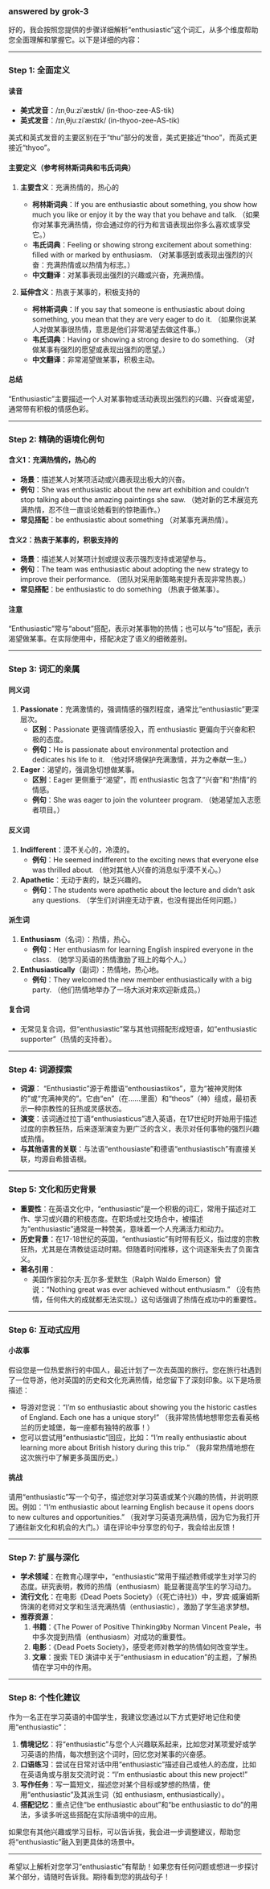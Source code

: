 ### answered by grok-3
好的，我会按照您提供的步骤详细解析“enthusiastic”这个词汇，从多个维度帮助您全面理解和掌握它。以下是详细的内容：

---

### Step 1: 全面定义

#### 读音
- **美式发音**：/ɪnˌθuːziˈæstɪk/ (in-thoo-zee-AS-tik)
- **英式发音**：/ɪnˌθjuːziˈæstɪk/ (in-thyoo-zee-AS-tik)
  
美式和英式发音的主要区别在于“thu”部分的发音，美式更接近“thoo”，而英式更接近“thyoo”。

#### 主要定义（参考柯林斯词典和韦氏词典）
1. **主要含义**：充满热情的，热心的
   - **柯林斯词典**：If you are enthusiastic about something, you show how much you like or enjoy it by the way that you behave and talk. （如果你对某事充满热情，你会通过你的行为和言语表现出你多么喜欢或享受它。）
   - **韦氏词典**：Feeling or showing strong excitement about something: filled with or marked by enthusiasm. （对某事感到或表现出强烈的兴奋：充满热情或以热情为标志。）
   - **中文翻译**：对某事表现出强烈的兴趣或兴奋，充满热情。

2. **延伸含义**：热衷于某事的，积极支持的
   - **柯林斯词典**：If you say that someone is enthusiastic about doing something, you mean that they are very eager to do it. （如果你说某人对做某事很热情，意思是他们非常渴望去做这件事。）
   - **韦氏词典**：Having or showing a strong desire to do something. （对做某事有强烈的愿望或表现出强烈的愿望。）
   - **中文翻译**：非常渴望做某事，积极主动。

#### 总结
“Enthusiastic”主要描述一个人对某事物或活动表现出强烈的兴趣、兴奋或渴望，通常带有积极的情感色彩。

---

### Step 2: 精确的语境化例句

#### 含义1：充满热情的，热心的
- **场景**：描述某人对某项活动或兴趣表现出极大的兴奋。
- **例句**：She was enthusiastic about the new art exhibition and couldn’t stop talking about the amazing paintings she saw. （她对新的艺术展览充满热情，忍不住一直谈论她看到的惊艳画作。）
- **常见搭配**：be enthusiastic about something （对某事充满热情）。

#### 含义2：热衷于某事的，积极支持的
- **场景**：描述某人对某项计划或提议表示强烈支持或渴望参与。
- **例句**：The team was enthusiastic about adopting the new strategy to improve their performance. （团队对采用新策略来提升表现非常热衷。）
- **常见搭配**：be enthusiastic to do something （热衷于做某事）。

#### 注意
“Enthusiastic”常与“about”搭配，表示对某事物的热情；也可以与“to”搭配，表示渴望做某事。在实际使用中，搭配决定了语义的细微差别。

---

### Step 3: 词汇的亲属

#### 同义词
1. **Passionate**：充满激情的，强调情感的强烈程度，通常比“enthusiastic”更深层次。
   - **区别**：Passionate 更强调情感投入，而 enthusiastic 更偏向于兴奋和积极的态度。
   - **例句**：He is passionate about environmental protection and dedicates his life to it. （他对环境保护充满激情，并为之奉献一生。）
2. **Eager**：渴望的，强调急切想做某事。
   - **区别**：Eager 更侧重于“渴望”，而 enthusiastic 包含了“兴奋”和“热情”的情感。
   - **例句**：She was eager to join the volunteer program. （她渴望加入志愿者项目。）

#### 反义词
1. **Indifferent**：漠不关心的，冷漠的。
   - **例句**：He seemed indifferent to the exciting news that everyone else was thrilled about. （他对其他人兴奋的消息似乎漠不关心。）
2. **Apathetic**：无动于衷的，缺乏兴趣的。
   - **例句**：The students were apathetic about the lecture and didn’t ask any questions. （学生们对讲座无动于衷，也没有提出任何问题。）

#### 派生词
1. **Enthusiasm**（名词）：热情，热心。
   - **例句**：Her enthusiasm for learning English inspired everyone in the class. （她学习英语的热情激励了班上的每个人。）
2. **Enthusiastically**（副词）：热情地，热心地。
   - **例句**：They welcomed the new member enthusiastically with a big party. （他们热情地举办了一场大派对来欢迎新成员。）

#### 复合词
- 无常见复合词，但“enthusiastic”常与其他词搭配形成短语，如“enthusiastic supporter”（热情的支持者）。

---

### Step 4: 词源探索

- **词源**： “Enthusiastic”源于希腊语“enthousiastikos”，意为“被神灵附体的”或“充满神灵的”。它由“en”（在……里面）和“theos”（神）组成，最初表示一种宗教性的狂热或灵感状态。
- **演变**：该词通过拉丁语“enthusiasticus”进入英语，在17世纪时开始用于描述过度的宗教狂热，后来逐渐演变为更广泛的含义，表示对任何事物的强烈兴趣或热情。
- **与其他语言的关联**：与法语“enthousiaste”和德语“enthusiastisch”有直接关联，均源自希腊语根。

---

### Step 5: 文化和历史背景

- **重要性**：在英语文化中，“enthusiastic”是一个积极的词汇，常用于描述对工作、学习或兴趣的积极态度。在职场或社交场合中，被描述为“enthusiastic”通常是一种赞美，意味着一个人充满活力和动力。
- **历史背景**：在17-18世纪的英国，“enthusiastic”有时带有贬义，指过度的宗教狂热，尤其是在清教徒运动时期。但随着时间推移，这个词逐渐失去了负面含义。
- **著名引用**：
  - 美国作家拉尔夫·瓦尔多·爱默生（Ralph Waldo Emerson）曾说：“Nothing great was ever achieved without enthusiasm.” （没有热情，任何伟大的成就都无法实现。）这句话强调了热情在成功中的重要性。

---

### Step 6: 互动式应用

#### 小故事
假设您是一位热爱旅行的中国人，最近计划了一次去英国的旅行。您在旅行社遇到了一位导游，他对英国的历史和文化充满热情，给您留下了深刻印象。以下是场景描述：
- 导游对您说：“I’m so enthusiastic about showing you the historic castles of England. Each one has a unique story!” （我非常热情地想带您去看英格兰的历史城堡，每一座都有独特的故事！）
- 您可以尝试用“enthusiastic”回应，比如：“I’m really enthusiastic about learning more about British history during this trip.” （我非常热情地想在这次旅行中了解更多英国历史。）

#### 挑战
请用“enthusiastic”写一个句子，描述您对学习英语或某个兴趣的热情，并说明原因。例如：“I’m enthusiastic about learning English because it opens doors to new cultures and opportunities.” （我对学习英语充满热情，因为它为我打开了通往新文化和机会的大门。）请在评论中分享您的句子，我会给出反馈！

---

### Step 7: 扩展与深化

- **学术领域**：在教育心理学中，“enthusiastic”常用于描述教师或学生对学习的态度。研究表明，教师的热情（enthusiasm）能显著提高学生的学习动力。
- **流行文化**：在电影《Dead Poets Society》（《死亡诗社》）中，罗宾·威廉姆斯饰演的老师对文学和生活充满热情（enthusiastic），激励了学生追求梦想。
- **推荐资源**：
  1. **书籍**：《The Power of Positive Thinking》by Norman Vincent Peale，书中多次提到热情（enthusiasm）对成功的重要性。
  2. **电影**：《Dead Poets Society》，感受老师对教学的热情如何改变学生。
  3. **文章**：搜索 TED 演讲中关于“enthusiasm in education”的主题，了解热情在学习中的作用。

---

### Step 8: 个性化建议

作为一名正在学习英语的中国学生，我建议您通过以下方式更好地记住和使用“enthusiastic”：
1. **情境记忆**：将“enthusiastic”与您个人兴趣联系起来，比如您对某项爱好或学习英语的热情，每次想到这个词时，回忆您对某事的兴奋感。
2. **口语练习**：尝试在日常对话中用“enthusiastic”描述自己或他人的态度，比如在英语角或与朋友交流时说：“I’m enthusiastic about this new project!”
3. **写作任务**：写一篇短文，描述您对某个目标或梦想的热情，使用“enthusiastic”及其派生词（如 enthusiasm, enthusiastically）。
4. **搭配记忆**：重点记住“be enthusiastic about”和“be enthusiastic to do”的用法，多读多听这些搭配在实际语境中的应用。

如果您有其他兴趣或学习目标，可以告诉我，我会进一步调整建议，帮助您将“enthusiastic”融入到更具体的场景中。

---

希望以上解析对您学习“enthusiastic”有帮助！如果您有任何问题或想进一步探讨某个部分，请随时告诉我。期待看到您的挑战句子！